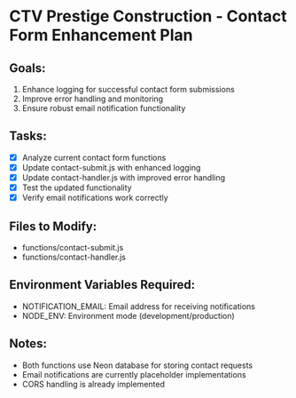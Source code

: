 # CTV Prestige Construction - Contact Form Enhancement Plan

## Goals:
1. Enhance logging for successful contact form submissions
2. Improve error handling and monitoring
3. Ensure robust email notification functionality

## Tasks:
- [x] Analyze current contact form functions
- [x] Update contact-submit.js with enhanced logging
- [x] Update contact-handler.js with improved error handling
- [x] Test the updated functionality
- [x] Verify email notifications work correctly

## Files to Modify:
- functions/contact-submit.js
- functions/contact-handler.js

## Environment Variables Required:
- NOTIFICATION_EMAIL: Email address for receiving notifications
- NODE_ENV: Environment mode (development/production)

## Notes:
- Both functions use Neon database for storing contact requests
- Email notifications are currently placeholder implementations
- CORS handling is already implemented
